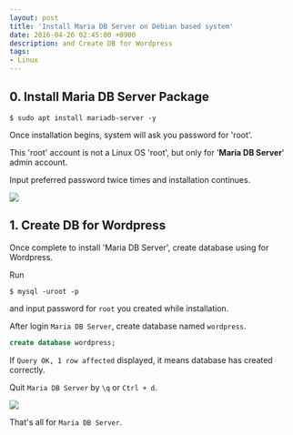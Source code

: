 ```yaml
---
layout: post
title: 'Install Maria DB Server on Debian based system'
date: 2016-04-26 02:45:00 +0900
description: and Create DB for Wordpress
tags:
- Linux
---
```


## 0. Install Maria DB Server Package

```
$ sudo apt install mariadb-server -y
```


Once installation begins, system will ask you password for 'root'.

This 'root' account is not a Linux OS 'root', but only for '**Maria DB Server**' admin account.

Input preferred password twice times and installation continues.

<a href="https://googledrive.com/host/0Bw2KEQNBe4nMZW91OWJNZ2lmX0k/img20160417-004.png" data-lightbox="55"><img src="https://googledrive.com/host/0Bw2KEQNBe4nMZW91OWJNZ2lmX0k/img20160417-004.png"></a>

## 1. Create DB for Wordpress

Once complete to install 'Maria DB Server', create database using for Wordpress.

Run

```
$ mysql -uroot -p
```

and input password for `root` you created while installation.

After login `Maria DB Server`, create database named `wordpress`.

```sql
create database wordpress;
```

If `Query OK, 1 row affected` displayed, it means database has created correctly.

Quit `Maria DB Server` by `\q` or `Ctrl + d`.

<a href="https://googledrive.com/host/0Bw2KEQNBe4nMZW91OWJNZ2lmX0k/img20160417-005.png" data-lightbox="55"><img src="https://googledrive.com/host/0Bw2KEQNBe4nMZW91OWJNZ2lmX0k/img20160417-005.png"></a>

That's all for `Maria DB Server`.
